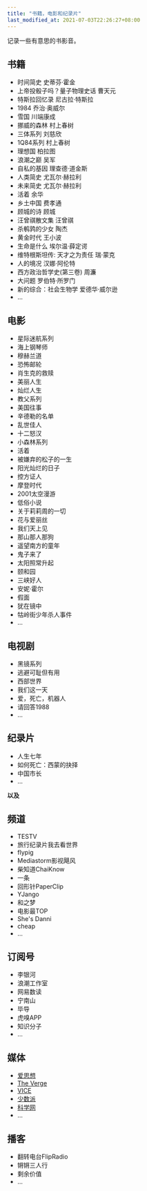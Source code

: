 ```yaml
---
title: "书籍，电影和纪录片"
last_modified_at: 2021-07-03T22:26:27+08:00
---
```


记录一些有意思的书影音。

## 书籍

* 时间简史 史蒂芬·霍金
* 上帝投骰子吗？量子物理史话 曹天元
* 特斯拉回忆录 尼古拉·特斯拉
* 1984 乔治·奥威尔
* 雪国 川端康成
* 挪威的森林 村上春树
* 三体系列 刘慈欣
* 1Q84系列 村上春树
* 理想国 柏拉图
* 浪潮之巅 吴军
* 自私的基因 理查德·道金斯 
* 人类简史 尤瓦尔·赫拉利
* 未来简史 尤瓦尔·赫拉利
* 活着 余华
* 乡土中国 费孝通
* 顾城的诗 顾城
* 汪曾祺散文集 汪曾祺
* 杀鹌鹑的少女 陶杰
* 黄金时代 王小波
* 生命是什么 埃尔温·薛定谔
* 维特根斯坦传: 天才之为责任 瑞·蒙克
* 人的境况 汉娜·阿伦特
* 西方政治哲学史(第三卷) 周濂
* 大问题 罗伯特·所罗门
* 新的综合：社会生物学 爱德华·威尔逊
* ...

## 电影

* 星际迷航系列
* 海上钢琴师
* 穆赫兰道
* 恐怖邮轮
* 肖生克的救赎
* 美丽人生
* 灿烂人生
* 教父系列
* 美国往事
* 辛德勒的名单
* 乱世佳人
* 十二怒汉
* 小森林系列
* 活着
* 被嫌弃的松子的一生
* 阳光灿烂的日子
* 控方证人
* 摩登时代
* 2001太空漫游
* 低俗小说
* 关于莉莉周的一切
* 花与爱丽丝
* 我们天上见
* 那山那人那狗
* 遥望南方的童年
* 鬼子来了
* 太阳照常升起
* 颐和园
* 三峡好人
* 安妮·霍尔
* 假面
* 犹在镜中
* 牯岭街少年杀人事件
* ...


## 电视剧

* 黑镜系列
* 逃避可耻但有用
* 西部世界
* 我们这一天
* 爱，死亡，机器人
* 请回答1988
* ...

## 纪录片

* 人生七年
* 如何死亡：西蒙的抉择
* 中国市长
* ...

**以及**

## 频道

* TESTV
* 旅行纪录片我去看世界
* flypig
* Mediastorm影视飓风
* 柴知道ChaiKnow
* 一条
* 回形针PaperClip
* YJango
* 和之梦
* 电影最TOP
* She's Danni
* cheap
* ...

## 订阅号

* 李银河
* 浪潮工作室
* 网易数读
* 宁南山
* 毕导
* 虎嗅APP
* 知识分子
* ...

## 媒体

* [爱思想](http://www.aisixiang.com/)
* [The Verge](https://www.theverge.com/)
* [VICE](http://www.vice.cn)
* [少数派](https://sspai.com)
* [科学网](http://www.sciencenet.cn/)
* ...

## 播客
* 翻转电台FlipRadio
* 锵锵三人行
* 剩余价值
* ...

